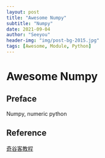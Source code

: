 ```yaml
---
layout: post
title: "Awesome Numpy"
subtitle: "Numpy"
date: 2021-09-04
author: "Seeyou"
header-img: "img/post-bg-2015.jpg"
tags: [Awesome, Module, Python]
---
```


# Awesome Numpy

## Preface

Numpy, numeric python

## Reference

[奇谷客教程](https://www.qikegu.com/docs/3393)
